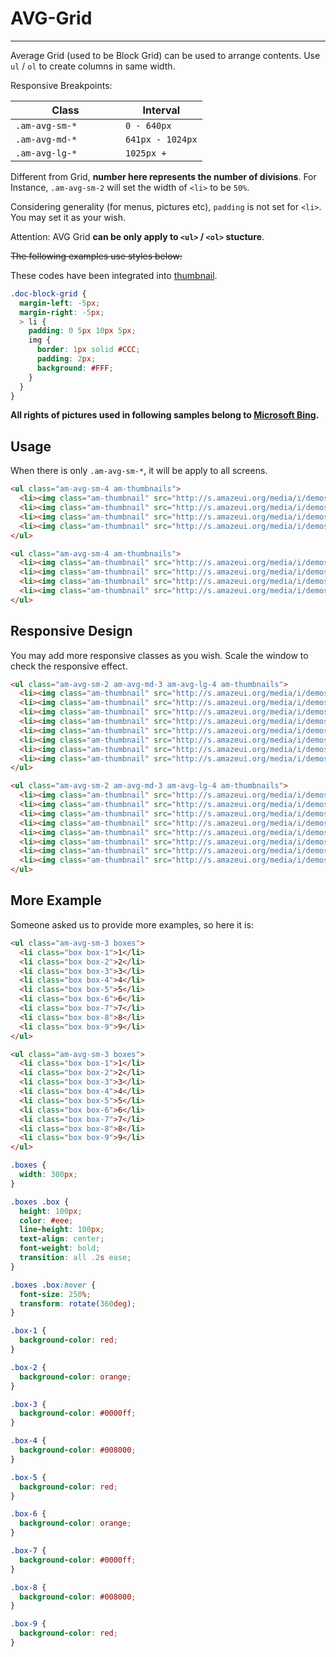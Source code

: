 # AVG-Grid
---

Average Grid (used to be Block Grid) can be used to arrange contents. Use `ul` / `ol` to create columns in same width.

Responsive Breakpoints:

<table class="am-table am-table-bordered am-table-striped">
  <thead>
  <tr>
    <th style="width: 160px">Class</th>
    <th>Interval</th>
  </tr>
  </thead>
  <tbody>
  <tr>
    <td><code>.am-avg-sm-*</code></td>
    <td><code>0 - 640px</code></td>
  </tr>
  <tr>
    <td><code>.am-avg-md-*</code></td>
    <td><code>641px - 1024px</code></td>
  </tr>
  <tr>
    <td><code>.am-avg-lg-*</code></td>
    <td><code>1025px + </code></td>
  </tr>
  </tbody>
</table>

Different from Grid, **number here represents the number of divisions**. For Instance, `.am-avg-sm-2` will set the width of `<li>` to be `50%`.

Considering generality (for menus, pictures etc), `padding` is not set for `<li>`. You may set it as your wish.

Attention: AVG Grid __can be only apply to `<ul>` / `<ol>` stucture__.

~~The following examples use styles below:~~

These codes have been integrated into [thumbnail](/css/thumbnail?_ver=2.x).

```css
.doc-block-grid {
  margin-left: -5px;
  margin-right: -5px;
  > li {
    padding: 0 5px 10px 5px;
    img {
      border: 1px solid #CCC;
      padding: 2px;
      background: #FFF;
    }
  }
}
```

**All rights of pictures used in following samples belong to [Microsoft Bing](http://www.bing.com).**

## Usage

When there is only `.am-avg-sm-*`, it will be apply to all screens.

`````html
<ul class="am-avg-sm-4 am-thumbnails">
  <li><img class="am-thumbnail" src="http://s.amazeui.org/media/i/demos/bing-1.jpg" /></li>
  <li><img class="am-thumbnail" src="http://s.amazeui.org/media/i/demos/bing-2.jpg" /></li>
  <li><img class="am-thumbnail" src="http://s.amazeui.org/media/i/demos/bing-3.jpg" /></li>
  <li><img class="am-thumbnail" src="http://s.amazeui.org/media/i/demos/bing-4.jpg" /></li>
</ul>
`````

```html
<ul class="am-avg-sm-4 am-thumbnails">
  <li><img class="am-thumbnail" src="http://s.amazeui.org/media/i/demos/bing-1.jpg" /></li>
  <li><img class="am-thumbnail" src="http://s.amazeui.org/media/i/demos/bing-2.jpg" /></li>
  <li><img class="am-thumbnail" src="http://s.amazeui.org/media/i/demos/bing-3.jpg" /></li>
  <li><img class="am-thumbnail" src="http://s.amazeui.org/media/i/demos/bing-4.jpg" /></li>
</ul>
```

## Responsive Design

You may add more responsive classes as you wish. Scale the window to check the responsive effect.

`````html
<ul class="am-avg-sm-2 am-avg-md-3 am-avg-lg-4 am-thumbnails">
  <li><img class="am-thumbnail" src="http://s.amazeui.org/media/i/demos/bing-1.jpg" /></li>
  <li><img class="am-thumbnail" src="http://s.amazeui.org/media/i/demos/bing-2.jpg" /></li>
  <li><img class="am-thumbnail" src="http://s.amazeui.org/media/i/demos/bing-3.jpg" /></li>
  <li><img class="am-thumbnail" src="http://s.amazeui.org/media/i/demos/bing-4.jpg" /></li>
  <li><img class="am-thumbnail" src="http://s.amazeui.org/media/i/demos/bing-1.jpg" /></li>
  <li><img class="am-thumbnail" src="http://s.amazeui.org/media/i/demos/bing-2.jpg" /></li>
  <li><img class="am-thumbnail" src="http://s.amazeui.org/media/i/demos/bing-3.jpg" /></li>
  <li><img class="am-thumbnail" src="http://s.amazeui.org/media/i/demos/bing-4.jpg" /></li>
</ul>
`````

```html
<ul class="am-avg-sm-2 am-avg-md-3 am-avg-lg-4 am-thumbnails">
  <li><img class="am-thumbnail" src="http://s.amazeui.org/media/i/demos/bing-1.jpg" /></li>
  <li><img class="am-thumbnail" src="http://s.amazeui.org/media/i/demos/bing-2.jpg" /></li>
  <li><img class="am-thumbnail" src="http://s.amazeui.org/media/i/demos/bing-3.jpg" /></li>
  <li><img class="am-thumbnail" src="http://s.amazeui.org/media/i/demos/bing-4.jpg" /></li>
  <li><img class="am-thumbnail" src="http://s.amazeui.org/media/i/demos/bing-1.jpg" /></li>
  <li><img class="am-thumbnail" src="http://s.amazeui.org/media/i/demos/bing-2.jpg" /></li>
  <li><img class="am-thumbnail" src="http://s.amazeui.org/media/i/demos/bing-3.jpg" /></li>
  <li><img class="am-thumbnail" src="http://s.amazeui.org/media/i/demos/bing-4.jpg" /></li>
</ul>
```

## More Example

Someone asked us to provide more examples, so here it is:

<style>
  .boxes {
    width: 300px;
  }

  .boxes .box {
    height: 100px;
    color: #eee;
    line-height: 100px;
    text-align: center;
    font-weight: bold;
    transition: transform .25s ease;
  }

  .boxes .box:hover {
    font-size: 250%;
    transform: rotate(360deg);
    -webkit-animation: heart .45s ease-in-out .15s infinite;
    animation: heart .45s ease-in-out .15s infinite;
  }

  .box-1 {
    background-color: red;
  }

  .box-2 {
    background-color: orange;
  }

  .box-3 {
    background-color: #0000ff;
  }

  .box-4 {
    background-color: #008000;
  }

  .box-5 {
    background-color: red;
  }

  .box-6 {
    background-color: orange;
  }

  .box-7 {
    background-color: #0000ff;
  }

  .box-8 {
    background-color: #008000;
  }

  .box-9 {
    background-color: red;
  }

  @-webkit-keyframes heart {
    0% {
      font-size: 150%;
    }

    100% {
      font-size: 300%;
    }
  }

  @keyframes heart {
    0% {
      font-size: 150%;
    }

    100% {
      font-size: 300%;
    }
  }
</style>

`````html
<ul class="am-avg-sm-3 boxes">
  <li class="box box-1">1</li>
  <li class="box box-2">2</li>
  <li class="box box-3">3</li>
  <li class="box box-4">4</li>
  <li class="box box-5">5</li>
  <li class="box box-6">6</li>
  <li class="box box-7">7</li>
  <li class="box box-8">8</li>
  <li class="box box-9">9</li>
</ul>
`````

```html
<ul class="am-avg-sm-3 boxes">
  <li class="box box-1">1</li>
  <li class="box box-2">2</li>
  <li class="box box-3">3</li>
  <li class="box box-4">4</li>
  <li class="box box-5">5</li>
  <li class="box box-6">6</li>
  <li class="box box-7">7</li>
  <li class="box box-8">8</li>
  <li class="box box-9">9</li>
</ul>
```
```css
.boxes {
  width: 300px;
}

.boxes .box {
  height: 100px;
  color: #eee;
  line-height: 100px;
  text-align: center;
  font-weight: bold;
  transition: all .2s ease;
}

.boxes .box:hover {
  font-size: 250%;
  transform: rotate(360deg);
}

.box-1 {
  background-color: red;
}

.box-2 {
  background-color: orange;
}

.box-3 {
  background-color: #0000ff;
}

.box-4 {
  background-color: #008000;
}

.box-5 {
  background-color: red;
}

.box-6 {
  background-color: orange;
}

.box-7 {
  background-color: #0000ff;
}

.box-8 {
  background-color: #008000;
}

.box-9 {
  background-color: red;
}
```

